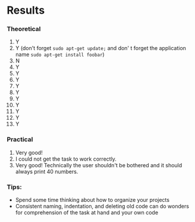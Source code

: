 # Results

### Theoretical

1. Y
2. Y (don't forget `sudo apt-get update;` and don' t forget the application name `sudo apt-get install foobar`)
3. N
4. Y
5. Y
6. Y
7. Y
8. Y
9. Y
10. Y
11. Y
12. Y
13. Y

### Practical

1. Very good!
2. I could not get the task to work correctly.
3. Very good! Technically the user shouldn't be bothered and it should always print 40 numbers.

### Tips:
- Spend some time thinking about how to organize your projects
- Consistent naming, indentation, and deleting old code can do wonders for comprehension of the task at hand and your own code